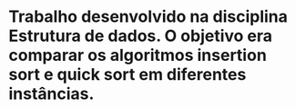 # Trabalho desenvolvido na disciplina Estrutura de dados. O objetivo era comparar os algoritmos insertion sort e quick sort em diferentes instâncias.
# 
 
